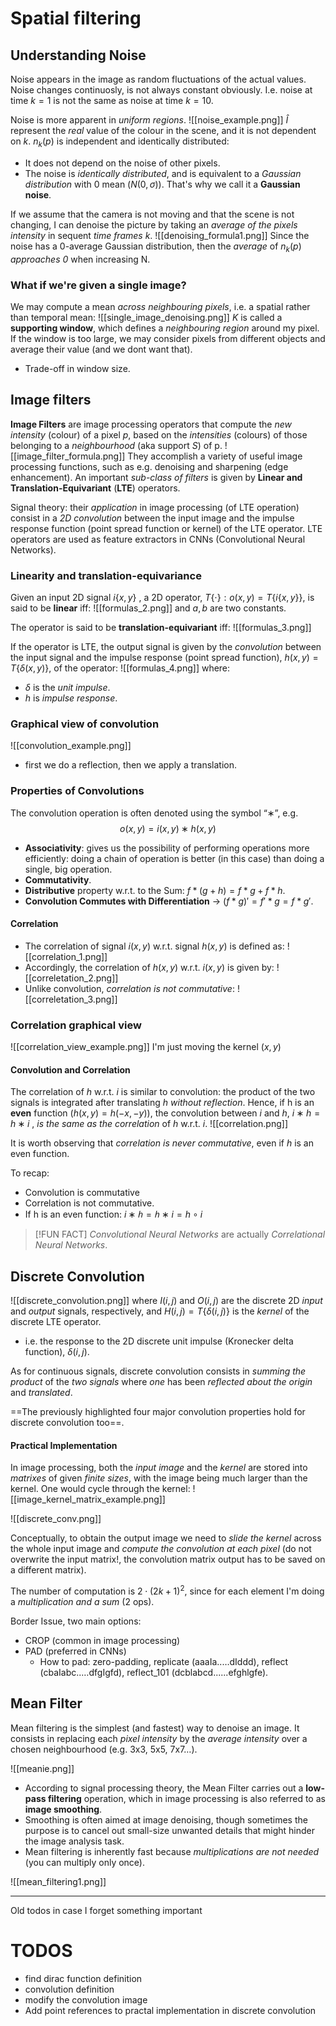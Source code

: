 # Spatial filtering
## Understanding Noise
Noise appears in the image as random fluctuations of the actual values. 
Noise changes continuosly, is not always constant obviously. I.e. noise at time $k=1$ is not the same as noise at time $k=10$. 

Noise is more apparent in _uniform regions_.
![[noise_example.png]]
$\hat I$ represent the _real_ value of the colour in the scene, and it is not dependent on $k$. 
$n_k(p)$ is independent and identically distributed:
- It does not depend on the noise of other pixels.  
- The noise is _identically distributed_, and is equivalent to a _Gaussian distribution_ with 0 mean ($N(0, \sigma)$). 
That's why we call it a __Gaussian noise__.

If we assume that the camera is not moving and that the scene is not changing, I can denoise the picture by taking an _average of the pixels intensity_ in sequent _time frames_ $k$. 
![[denoising_formula1.png]]
Since the noise has a 0-average Gaussian distribution, then the _average_ of $n_k(p)$ _approaches 0_ when increasing N.

### What if we're given a single image?
We may compute a mean _across neighbouring pixels_, i.e. a spatial rather than temporal mean: 
![[single_image_denoising.png]]
$K$ is called a __supporting window__, which defines a _neighbouring region_ around my pixel.  
If the window is too large, we may consider pixels from different objects and average their value (and we dont want that). 
- Trade-off in window size. 

## Image filters
__Image Filters__ are image processing operators that compute the _new intensity_ (colour) of a pixel $p$, based on the _intensities_ (colours) of those belonging to a _neighbourhood_ (aka support $S$) of p.
![[image_filter_formula.png]]
They accomplish a variety of useful image processing functions, such as e.g. denoising and sharpening (edge enhancement). 
An important _sub-class of filters_ is given by __Linear and Translation-Equivariant__ (__LTE__) operators. 

Signal theory: their _application_ in image processing (of LTE operation) consist in a _2D convolution_ between the input image and the impulse response function (point spread function or kernel) of the LTE operator.
LTE operators are used as feature extractors in CNNs (Convolutional Neural Networks).

### Linearity and translation-equivariance
Given an input 2D signal $i \{x, y\}$ , a 2D operator, $T\{\cdot\} :o(x,y) = T\{ i \{x, y\}\}$, is said to be __linear__ iff:
![[formulas_2.png]]
and $a,b$ are two constants.

The operator is said to be __translation-equivariant__ iff:
![[formulas_3.png]]

If the operator is LTE, the output signal is given by the _convolution_ between the input signal and the impulse response (point spread function), $h(x, y) = T\{\delta (x, y)\}$, of the operator:
![[formulas_4.png]]
where: 
- $\delta$ is the _unit impulse_. 
- $h$ is _impulse response_.

### Graphical view of convolution
![[convolution_example.png]]
- first we do a reflection, then we apply a translation. 

### Properties of Convolutions
The convolution operation is often denoted using the symbol “∗”, e.g.
$$
o(x,y) = i(x,y) ∗ h(x, y)
$$
- __Associativity__: gives us the possibility of performing operations more efficiently: doing a chain of operation is better (in this case) than doing a single, big operation. 
- __Commutativity__.
- __Distributive__ property w.r.t. to the Sum: $f * (g + h) = f * g + f *h$.
- __Convolution Commutes with Differentiation__ -> $(f * g)' = f' * g = f *g'$.

#### Correlation
- The correlation of signal $i(x,y)$ w.r.t. signal $h(x,y)$ is defined as:
![[correlation_1.png]]
- Accordingly, the correlation of $h(x,y)$ w.r.t. $i(x,y)$ is given by:
![[correletation_2.png]]
- Unlike convolution, _correlation is not commutative_:
![[correletation_3.png]]

### Correlation graphical view
![[correlation_view_example.png]]
I'm just moving the kernel $(x,y)$

#### Convolution and Correlation
The correlation of $h$ w.r.t. $i$ is similar to convolution: the product of the two signals is integrated after translating $h$ _without reflection_.
Hence, if h is an __even__ function ($h(x,y) = h(−x, −y)$), the convolution between $i$ and $h$, $i ∗ h = h ∗ i$ , _is the same as the correlation_ of $h$ w.r.t. $i$.
![[correlation.png]]

It is worth observing that _correlation is never commutative_, even if $h$ is an even function. 

To recap:
- Convolution is commutative 
- Correlation is not commutative.
- If h is an even function: $i ∗ ℎ = ℎ ∗ i =  h ∘ i$

>[!FUN FACT]
_Convolutional Neural Networks_ are actually _Correlational Neural Networks_.

## Discrete Convolution
![[discrete_convolution.png]]
where $I(i,j)$ and $O(i,j)$ are the discrete 2D _input_ and _output_ signals, respectively, and $H (i,j) = T \{\delta(i,j)\}$ is the _kernel_ of the discrete LTE operator.
- i.e. the response to the 2D discrete unit impulse (Kronecker delta function), $\delta(i,j)$. 

As for continuous signals, discrete convolution consists in _summing the product_ of the _two signals_ where _one_ has been _reflected about the origin_ and _translated_. 

==The previously highlighted four major convolution properties hold for discrete convolution too==.

#### Practical Implementation
In image processing, both the _input image_ and the _kernel_ are stored into _matrixes_ of given _finite sizes_, with the image being much larger than the kernel. One would cycle through the kernel:
![[image_kernel_matrix_example.png]]

![[discrete_conv.png]]

Conceptually, to obtain the output image we need to _slide the kernel_ across the whole input image and _compute the convolution at each pixel_ (do not overwrite the input matrix!, the convolution matrix output has to be saved on a different matrix). 

The number of computation is $2\cdot(2k+1)^2$, since for each element I'm doing a _multiplication and a sum_ (2 ops). 

Border Issue, two main options: 
- CROP (common in image processing) 
- PAD (preferred in CNNs) 
	- How to pad: zero-padding, replicate (aaaIa..…dIddd), reflect (cbaIabc..…dfgIgfd), reflect_101 (dcblabcd......efghlgfe).

## Mean Filter
Mean filtering is the simplest (and fastest) way to denoise an image. It consists in replacing each _pixel intensity_ by the _average intensity_ over a chosen neighbourhood (e.g. 3x3, 5x5, 7x7…).

![[meanie.png]]

- According to signal processing theory, the Mean Filter carries out a __low-pass filtering__ operation, which in image processing is also referred to as __image smoothing__. 
- Smoothing is often aimed at image denoising, though sometimes the purpose is to cancel out small-size unwanted details that might hinder the image analysis task. 
- Mean filtering is inherently fast because _multiplications are not needed_ (you can multiply only once).

![[mean_filtering1.png]]

-----
Old todos in case I forget something important
# TODOS
- find dirac function definition
- convolution definition
- modify the convolution image
- Add point references to practal implementation in discrete convolution
